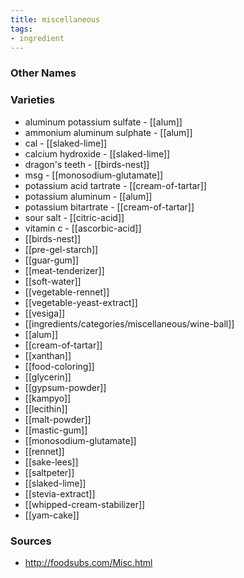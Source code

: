 ```yaml
---
title: miscellaneous
tags:
- ingredient
---
```



### Other Names


### Varieties

* aluminum potassium sulfate - [[alum]]
* ammonium aluminum sulphate - [[alum]]
* cal - [[slaked-lime]]
* calcium hydroxide - [[slaked-lime]]
* dragon's teeth - [[birds-nest]]
* msg - [[monosodium-glutamate]]
* potassium acid tartrate - [[cream-of-tartar]]
* potassium aluminum - [[alum]]
* potassium bitartrate - [[cream-of-tartar]]
* sour salt - [[citric-acid]]
* vitamin c - [[ascorbic-acid]]
* [[birds-nest]]
* [[pre-gel-starch]]
* [[guar-gum]]
* [[meat-tenderizer]]
* [[soft-water]]
* [[vegetable-rennet]]
* [[vegetable-yeast-extract]]
* [[vesiga]]
* [[ingredients/categories/miscellaneous/wine-ball]]
* [[alum]]
* [[cream-of-tartar]]
* [[xanthan]]
* [[food-coloring]]
* [[glycerin]]
* [[gypsum-powder]]
* [[kampyo]]
* [[lecithin]]
* [[malt-powder]]
* [[mastic-gum]]
* [[monosodium-glutamate]]
* [[rennet]]
* [[sake-lees]]
* [[saltpeter]]
* [[slaked-lime]]
* [[stevia-extract]]
* [[whipped-cream-stabilizer]]
* [[yam-cake]]

### Sources
* http://foodsubs.com/Misc.html

